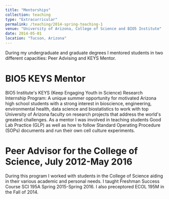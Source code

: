 ```yaml
---
title: "Mentorships"
collection: teaching
type: "Extracurricular"
permalink: /teaching/2014-spring-teaching-1
venue: "University of Arizona, College of Science and BIO5 Institute"
date: 2014-05-01
location: "Tucson, Arizona"
---
```


During my undergraduate and graduate degrees I mentored students in two different capacities: Peer Advising and KEYS Mentor.  

BIO5 KEYS Mentor
======

BIO5 Institute's KEYS (Keep Engaging Youth in Science) Research Internship Program: A unique summer opportunity for motivated Arizona high school students with a strong interest in bioscience, engineering, environmental health, data science and biostatistics to work with top University of Arizona faculty on research projects that address the world's greatest challenges.
As a mentor I was involved in teaching students Good Lab Practice (GLP) as well as how to follow Standard Operating Procedure (SOPs) documents and run their own cell culture experiments.


Peer Advisor for the College of Science, July 2012-May 2016
======
During this program I worked with students in the College of Science aiding in their various academic and personal needs.  I taught Freshman Success Course SCI 195A Spring 2015-Spring 2016.  I also preceptored ECOL 195M in the Fall of 2014.

